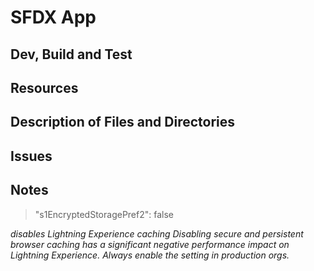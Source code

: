 # SFDX App

## Dev, Build and Test

## Resources

## Description of Files and Directories

## Issues

## Notes
>"s1EncryptedStoragePref2": false

_disables Lightning Experience caching_
_Disabling secure and persistent browser caching has a significant negative performance impact on Lightning Experience. Always enable the setting in production orgs._